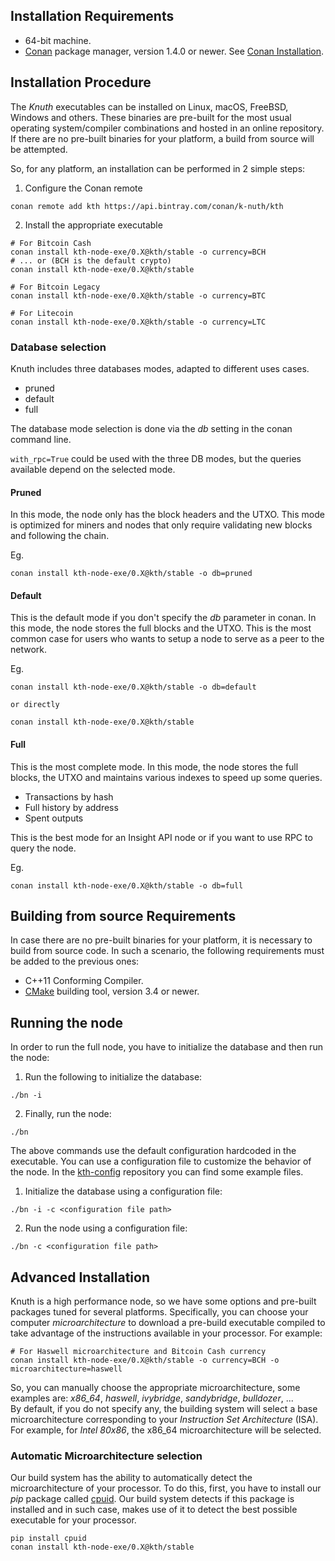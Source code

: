 ## Installation Requirements

- 64-bit machine.
- [Conan](https://www.conan.io/) package manager, version 1.4.0 or newer. See [Conan Installation](http://docs.conan.io/en/latest/installation.html#install-with-pip-recommended).

## Installation Procedure

The *Knuth* executables can be installed on Linux, macOS, FreeBSD, Windows and others. These binaries are pre-built for the most usual operating system/compiler combinations and hosted in an online repository. If there are no pre-built binaries for your platform, a build from source will be attempted.

So, for any platform, an installation can be performed in 2 simple steps:

1. Configure the Conan remote
```
conan remote add kth https://api.bintray.com/conan/k-nuth/kth
```

2. Install the appropriate executable

```
# For Bitcoin Cash
conan install kth-node-exe/0.X@kth/stable -o currency=BCH
# ... or (BCH is the default crypto)
conan install kth-node-exe/0.X@kth/stable

# For Bitcoin Legacy
conan install kth-node-exe/0.X@kth/stable -o currency=BTC

# For Litecoin
conan install kth-node-exe/0.X@kth/stable -o currency=LTC
```

### Database selection

Knuth includes three databases modes, adapted to different uses cases.

- pruned
- default
- full

The database mode selection is done via the *db* setting in the conan command line.

`with_rpc=True` could be used with the three DB modes, but the queries available depend on the selected mode.

#### Pruned

In this mode, the node only has the block headers and the UTXO. This mode is optimized for miners and nodes that only require validating new blocks and following the chain.

Eg.

```
conan install kth-node-exe/0.X@kth/stable -o db=pruned
```

#### Default

This is the default mode if you don't specify the *db* parameter in conan.
In this mode, the node stores the full blocks and the UTXO. This is the most common case for users who wants to setup a node to serve as a peer to the network.

Eg.

```
conan install kth-node-exe/0.X@kth/stable -o db=default

or directly

conan install kth-node-exe/0.X@kth/stable
```

#### Full

This is the most complete mode. In this mode, the node stores the full blocks, the UTXO and maintains various indexes to speed up some queries.

- Transactions by hash
- Full history by address
- Spent outputs

This is the best mode for an Insight API node or if you want to use RPC to query the node.

Eg.

```
conan install kth-node-exe/0.X@kth/stable -o db=full
```

## Building from source Requirements

In case there are no pre-built binaries for your platform, it is necessary to build from source code. In such a scenario, the following requirements must be added to the previous ones:

- C++11 Conforming Compiler.
- [CMake](https://cmake.org/) building tool, version 3.4 or newer.

## Running the node

In order to run the full node, you have to initialize the database and then run the node:

1. Run the following to initialize the database:

```./bn -i```

2. Finally, run the node:

```./bn```

The above commands use the default configuration hardcoded in the executable. You can use a configuration file to customize the behavior of the node. In the [kth-config](https://github.com/k-nuth/config) repository you can find some example files.

1. Initialize the database using a configuration file:

```./bn -i -c <configuration file path>```

2. Run the node using a configuration file:

```./bn -c <configuration file path>```

## Advanced Installation

Knuth is a high performance node, so we have some options and pre-built packages tuned for several platforms.
Specifically, you can choose your computer _microarchitecture_ to download a pre-build executable compiled to take advantage of the instructions available in your processor. For example:

```
# For Haswell microarchitecture and Bitcoin Cash currency
conan install kth-node-exe/0.X@kth/stable -o currency=BCH -o microarchitecture=haswell
```
So, you can manually choose the appropriate microarchitecture, some examples are: _x86_64_, _haswell_, _ivybridge_, _sandybridge_, _bulldozer_, ...  
By default, if you do not specify any, the building system will select a base microarchitecture corresponding to your _Instruction Set Architecture_ (ISA). For example, for _Intel 80x86_, the x86_64 microarchitecture will be selected.

### Automatic Microarchitecture selection

Our build system has the ability to automatically detect the microarchitecture of your processor. To do this, first, you have to install our _pip_ package called [cpuid](https://pypi.python.org/pypi/cpuid). Our build system detects if this package is installed and in such case, makes use of it to detect the best possible executable for your processor.

```
pip install cpuid
conan install kth-node-exe/0.X@kth/stable
```

